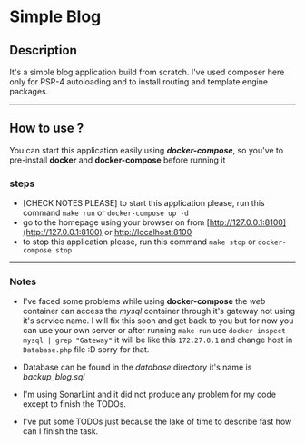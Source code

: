 # Simple Blog

## Description
It's a simple blog application build from scratch.
I've used composer here only for PSR-4 autoloading and to install routing and template engine packages.
********************************************************************************
## How to use ? 
You can start this application easily using **_docker-compose_**, so you've to pre-install **docker** and **docker-compose** before running it
### steps
- [CHECK NOTES PLEASE] to start this application please, run this command `make run` or `docker-compose up -d`
- go to the homepage using your browser on from [http://127.0.0.1:8100](http://127.0.0.1:8100) or [http://localhost:8100](http://localhost:8100)
- to stop this application please, run this command `make stop` or `docker-compose stop`
********************************************************************************
### Notes 
- I've faced some problems while using **docker-compose** the _web_ container can access the _mysql_ container through it's gateway not using it's service name. I will fix this soon and get back to you
  but for now you can use your own server or after running `make run`
  use `docker inspect mysql | grep "Gateway"` it will be like this `172.27.0.1`
  and change host in `Database.php` file :D sorry for that.

- Database can be found in the _database_ directory it's name is *backup_blog.sql* 

- I'm using SonarLint and it did not produce any problem for my code except to finish the TODOs.
  
- I've put some TODOs just because the lake of time to describe fast how can I finish the task.